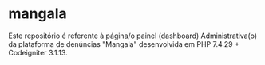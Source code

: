 # mangala
Este repositório é referente à página/o painel (dashboard) Administrativa(o) da plataforma de denúncias "Mangala" desenvolvida em PHP 7.4.29 + Codeigniter 3.1.13.
